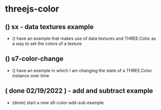 # threejs-color

## () sx - data textures example
* () have an example that makes use of data textures and THREE.Color as a way to set the colors of a texture

## () s7-color-change
* () have an example in which I am changing the state of a THREE.Color instance over time

## ( done 02/19/2022 ) - add and subtract example
* (done) start a new s6-color-add-sub example